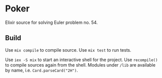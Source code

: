 # Poker

Elixir source for solving Euler problem no. 54.

## Build

Use `mix compile` to compile source. Use `mix test` to run tests.

Use `iex -S mix` to start an interactive shell for the project. Use `recompile()` to compile sources again from the shell. Modules under `/lib` are available by name, i.e. `Card.parseCard("2H")`.
